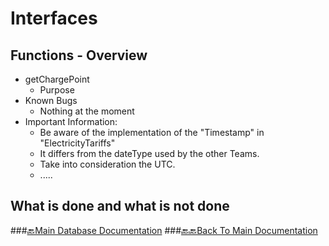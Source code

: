# Interfaces

## Functions - Overview
- getChargePoint
    - Purpose
- Known Bugs
    - Nothing at the moment
- Important Information:
    - Be aware of the implementation of the "Timestamp" in "ElectricityTariffs"
    - It differs from the dateType used by the other Teams.
    - Take into consideration the UTC.
    - .....
## What is done and what is not done

###[🔙Main Database Documentation](../../../README.md)
###[🔙🔙Back To Main Documentation](../../../README.md)